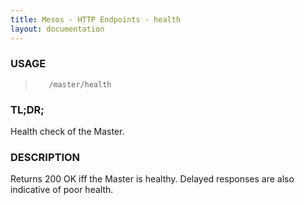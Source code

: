 ```yaml
---
title: Mesos - HTTP Endpoints - health
layout: documentation
---
```

<!--- This is an automatically generated file. DO NOT EDIT! --->

### USAGE ###
>        /master/health

### TL;DR; ###
Health check of the Master.

### DESCRIPTION ###
Returns 200 OK iff the Master is healthy.
Delayed responses are also indicative of poor health.